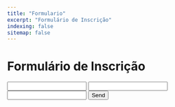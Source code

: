 ```yaml
---
title: "Formulario"
excerpt: "Formulário de Inscrição"
indexing: false
sitemap: false
---
```

# Formulário de Inscrição
<html>
<body>
<form action="https://getform.io/f/8e5998ae-9990-4623-875f-b437b251c5da" method="POST">
    <input type="text" name="name">
    <input type="email" name="email">
    <input type="tel" name="tel">
    <button type="submit">Send</button>
</form>
</body>
</html>
